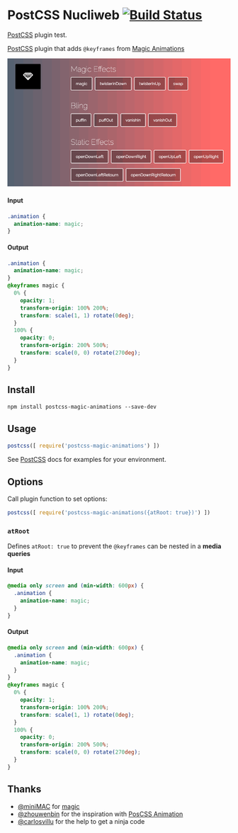 # PostCSS Nucliweb [![Build Status][ci-img]][ci]

[PostCSS] plugin test.

[PostCSS]: https://github.com/postcss/postcss
[ci-img]:  https://travis-ci.org/nucliweb/postcss-magic-animations.svg
[ci]:      https://travis-ci.org/nucliweb/postcss-magic-animations

[PostCSS](https://github.com/postcss/postcss/) plugin that adds `@keyframes` from [Magic Animations](https://github.com/miniMAC/magic)

![Screen](./magic.gif)

#### Input
```css
.animation {
  animation-name: magic;
}
```

#### Output
```css
.animation {
  animation-name: magic;
}
@keyframes magic {
  0% {
    opacity: 1;
    transform-origin: 100% 200%;
    transform: scale(1, 1) rotate(0deg);
  }
  100% {
    opacity: 0;
    transform-origin: 200% 500%;
    transform: scale(0, 0) rotate(270deg);
  }
}
```

## Install
```
npm install postcss-magic-animations --save-dev
```

## Usage

```js
postcss([ require('postcss-magic-animations') ])
```

See [PostCSS](https://github.com/postcss/postcss) docs for examples for your environment.

## Options

Call plugin function to set options:

```js
postcss([ require('postcss-magic-animations({atRoot: true})') ])
```

### `atRoot`

Defines `atRoot: true` to prevent the `@keyframes` can be nested in a ​**media queries**

#### Input
```css
@media only screen and (min-width: 600px) {
  .animation {
    animation-name: magic;
  }
}
```

#### Output
```css
@media only screen and (min-width: 600px) {
  .animation {
    animation-name: magic;
  }
}
@keyframes magic {
  0% {
    opacity: 1;
    transform-origin: 100% 200%;
    transform: scale(1, 1) rotate(0deg);
  }
  100% {
    opacity: 0;
    transform-origin: 200% 500%;
    transform: scale(0, 0) rotate(270deg);
  }
}

```


## Thanks
* [@miniMAC](https://github.com/miniMAC) for [magic](https://github.com/miniMAC/magic)
* [@zhouwenbin](https://github.com/zhouwenbin) for the inspiration with [PosCSS Animation](https://github.com/zhouwenbin/postcss-animation)
* [@carlosvillu](https://github.com/carlosvillu) for the help to get a ninja code
